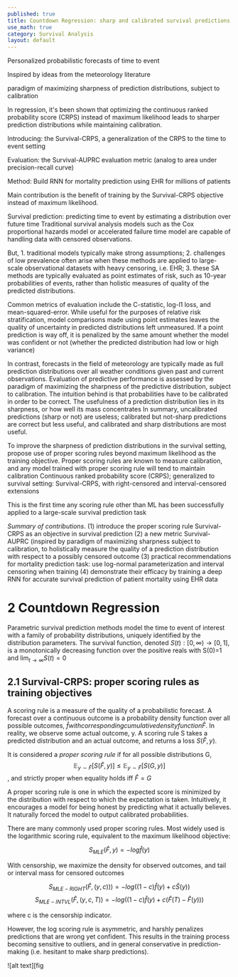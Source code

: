 ```yaml
---
published: true
title: Countdown Regression: sharp and calibrated survival predictions
use_math: true
category: Survival Analysis
layout: default
---
```


Personalized probabilistic forecasts of time to event

Inspired by ideas from the meteorology literature

paradigm of maximizing sharpness of prediction distributions, subject to calibration

In regression, it's been shown that optimizing the continuous ranked probability score (CRPS) instead of maximum likelihood 
leads to sharper prediction distributions while maintaining calibration.

Introducing: the Survival-CRPS, a generalization of the CRPS to the time to event setting

Evaluation: the Survival-AUPRC evaluation metric (analog to area under precision-recall curve)

Method: Build RNN for mortality prediction using EHR for millions of patients

Main contribution is the benefit of training by the Survival-CRPS objective instead of maximum likelihood.

Survival prediction: predicting time to event by estimating a distribution over future time
Traditional survival analysis models such as the Cox proportional hazards model or accelerated failure time model are capable
of handling data with censored observations.

But, 1. traditional models typically make strong assumptions; 2. challenges of low prevalence often arise when these methods 
are applied to large-scale
observational datasets with heavy censoring, i.e. EHR; 3. these SA methods are typically evaluated as point estimates of risk, 
such as 10-year
probabilities of events, rather than holistic measures of quality of the predicted distributions. 

Common metrics of evaluation include the C-statistic, log-l1 loss, and mean-squared-error. While useful for the purposes of 
relative risk stratification,
model comparisons made using point estimates leaves the quality of uncertainty in predicted distributions left unmeasured.
If a point prediction
is way off, it is penalized by the same amount whether the model was confident or not (whether the predicted distribution 
had low or high variance)

In contrast, forecasts in the field of meteorology are typically made as full prediction distributions over all weather
conditions given past and current observations. Evaluation of predictive performance is assessed by the paradigm of maximizing
the sharpness of the predictive distribution, subject to calibration. The intuition behind is that probabilities have to be calibrated
in order to be correct. The usefulness of a prediction distribution lies in its sharpness, or how well its mass concentrates
In summary, uncalibrated predictions (sharp or not) are useless; calibrated but not-sharp predictions are correct but less useful,
and calibrated and sharp distributions are most useful.

To improve the sharpness of prediction distributions in the survival setting, propose use of proper scoring rules beyond
maximum likelihood as the training objective.
Proper scoring rules are known to measure calibration, and any model trained with proper scoring rule will tend to maintain calibration
Continuous ranked probability score (CRPS); generalized to survival setting: Survival-CRPS, with right-censored and interval-censored extensions

This is the first time any scoring rule other than ML has been successfully applied to a large-scale survival prediction task

*Summary of contributions*.
(1) introduce the proper scoring rule Survival-CRPS as an objective in survival prediction
(2) a new metric Survival-AUPRC (inspired by paradigm of maximizing sharpness subject to calibration, to holistically measure the
quality of a prediction distribution with respect to a possibly censored outcome
(3) practical recommendations for mortality prediction task: use log-normal parameterization and interval censoring when training
(4) demonstrate their efficacy by training a deep RNN for accurate survival prediction of patient mortality using EHR data


# 2 Countdown Regression

Parametric survival prediction methods model the time to event of interest with a family of probability distributions,
uniquely identified by the distribution parameters.
The survival function, denoted $S(t) : [0,\infty) \to [0,1]$, is a monotonically decreasing function over the positive reals with 
S(0)=1 and $\lim_{t\to\infty} S(t)=0$


## 2.1 Survival-CRPS: proper scoring rules as training objectives

A scoring rule is a measure of the quality of a probabilistic forecast. A forecast over a continuous outcome is a probability density function over all possible outcomes, $\hat{f} with corresponding cumulative density function \hat{F}.$ In reality, we observe some actual outcome, y. 
A scoring rule S takes a predicted distribution and an actual outcome, and returns a loss $S(\hat{F},y)$.

It is considered a *proper scoring rule* if for all possible distributions G,
$$\mathbb{E}_{y\sim\hat{F}}\big[S(\hat{F},y)] \leq \mathbb{E}_{y\sim\hat{F}}\big[S(G,y)]$$, and strictly proper when equality holds iff $\hat{F} = G$

A proper scoring rule is one in which the expected score is minimized by the distribution with respect to which the expectation is taken. Intuitively, it encourages a model for being honest by predicting what it actually believes. It naturally forced the model to output calibrated probabilities.

There are many commonly used proper scoring rules. Most widely used is the logarithmic scoring rule, equivalent to the maximum likelihood objective:

$$S_{MLE}(\hat{F},y) = -log \hat{f}(y)$$

With censorship, we maximize the density for observed outcomes, and tail or interval mass for censored outcomes

$$S_{MLE-RIGHT}(\hat{F},(y,c))) = -log\big((1-c)\hat{f}(y) + c\hat{S}(y)\big)$$
$$S_{MLE-INTVL}(\hat{F},(y,c,T)) = -log\big((1-c)\hat{f}(y) + c(\hat{F}(T)-\hat{F}(y))\big)$$

where c is the censorship indicator.

However, the log scoring rule is asymmetric, and harshly penalizes predictions that are wrong yet confident. This results in the training process becoming sensitive to outliers, and in general conservative in prediction-making (i.e. hesitant to make sharp predictions).

![alt text][fig
